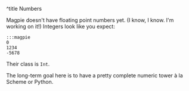 ^title Numbers

Magpie doesn't have floating point numbers yet. (I know, I know. I'm working on it!) Integers look like you expect:

    :::magpie
    0
    1234
    -5678

Their class is `Int`.

<p class="future">
The long-term goal here is to have a pretty complete numeric tower &agrave; la Scheme or Python.
</p>
